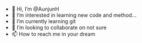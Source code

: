 - 👋 Hi, I’m @AunjunH
- 👀 I’m interested in learning new code and method...
- 🌱 I’m currently learning git
- 💞️ I’m looking to collaborate on not sure
- 📫 How to reach me in your dream

<!---
AunjunH/AunjunH is a ✨ special ✨ repository because its `README.md` (this file) appears on your GitHub profile.
You can click the Preview link to take a look at your changes.
--->
